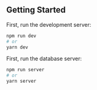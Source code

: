 ## Getting Started

First, run the development server:

```bash
npm run dev
# or
yarn dev
```

First, run the database server:

```bash
npm run server
# or
yarn server
